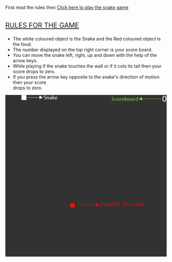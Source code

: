 First read the rules then <a href="play.html"> Click here to play the snake game </a>
<div style=" float: left;">
    <p style=" font-size:150%;">
      <u>RULES FOR THE GAME</u>
    </p>
    <p style=" font-size: 100%;">
    <ul>
      <li>
        The white coloured object is the Snake and the Red coloured object is the food.
      </li>
      <li>
        The number displayed on the top right corner is your score board.
      </li>
      <li>
        You can move the snake left, right, up and down with the help of the arrow keys.
      </li>
      <li>
        While playing if the snake touches the wall or if it cuts its tail then your score drops to zero.
      </li>
      <li>
        If you press the arrow key opposite to the snake's direction of motion then your score <br>
        drops to zero.
      </li>
    </ul>
    </p>
    <div style=" float: right;">
  <img src="Snake game.jpg" alt="Snake game.jpg">
  </div>
